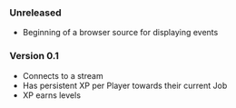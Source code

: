 ### Unreleased
- Beginning of a browser source for displaying events

### Version 0.1
- Connects to a stream
- Has persistent XP per Player towards their current Job
- XP earns levels
